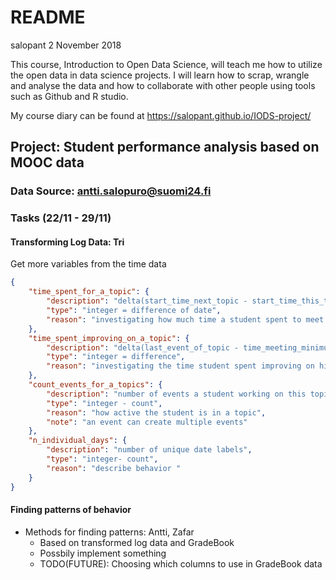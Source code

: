 README
================
salopant
2 November 2018

This course, Introduction to Open Data Science, will teach me how to
utilize the open data in data science projects. I will learn how to
scrap, wrangle and analyse the data and how to collaborate with other
people using tools such as Github and R studio.

My course diary can be found at
<https://salopant.github.io/IODS-project/>

## Project: Student performance analysis based on MOOC data

### Data Source: antti.salopuro@suomi24.fi

### Tasks (22/11 - 29/11)

#### Transforming Log Data: Tri
Get more variables from the time data
```json
{
    "time_spent_for_a_topic": {
        "description": "delta(start_time_next_topic - start_time_this_topic)",
        "type": "integer = difference of date",
        "reason": "investigating how much time a student spent to meet the minimum requirement and is allowed to move to next topic"
    },
    "time_spent_improving_on_a_topic": {
        "description": "delta(last_event_of_topic - time_meeting_minimum_requirement)",
        "type": "integer = difference",
        "reason": "investigating the time student spent improving on his performance even after meeting min requirement"
    },
    "count_events_for_a_topics": {
        "description": "number of events a student working on this topic",
        "type": "integer - count",
        "reason": "how active the student is in a topic",
        "note": "an event can create multiple events"
    },
    "n_individual_days": {
        "description": "number of unique date labels",
        "type": "integer- count",
        "reason": "describe behavior "
    }
}
```

#### Finding patterns of behavior

* Methods for finding patterns: Antti, Zafar
    * Based on transformed log data and GradeBook
    * Possbily implement something 
    * TODO(FUTURE): Choosing which columns to use in GradeBook data

